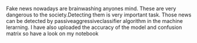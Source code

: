 Fake news nowadays are  brainwashing anyones mind.
These are very dangerous to the society.Detecting them is very important task.
Those news can be detected by passiveaggressiveclassifier algorithm in the machine lerarning.
I have also uploaded the accuracy of the model and confusion matrix
so have a look on my notebook
